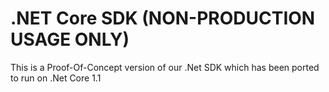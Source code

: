 # .NET Core SDK (NON-PRODUCTION USAGE ONLY)
This is a Proof-Of-Concept version of our .Net SDK which has been ported to run on .Net Core 1.1


